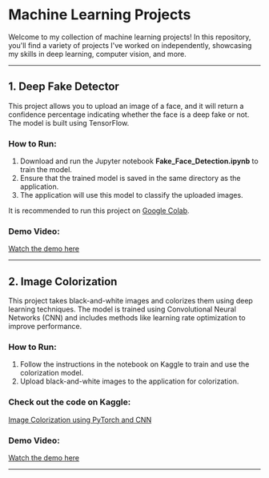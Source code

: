 # Machine Learning Projects

Welcome to my collection of machine learning projects! In this repository, you'll find a variety of projects I've worked on independently, showcasing my skills in deep learning, computer vision, and more.

---

## 1. Deep Fake Detector

This project allows you to upload an image of a face, and it will return a confidence percentage indicating whether the face is a deep fake or not. The model is built using TensorFlow.

### How to Run:

1. Download and run the Jupyter notebook **Fake_Face_Detection.ipynb** to train the model.
2. Ensure that the trained model is saved in the same directory as the application.
3. The application will use this model to classify the uploaded images.

It is recommended to run this project on [Google Colab](https://colab.research.google.com/).

### Demo Video:
[Watch the demo here](https://drive.google.com/drive/folders/1A8S7-pKREZjcFKEw65VFg9pZ6wv0iZsK?usp=sharing)

---

## 2. Image Colorization

This project takes black-and-white images and colorizes them using deep learning techniques. The model is trained using Convolutional Neural Networks (CNN) and includes methods like learning rate optimization to improve performance.

### How to Run:

1. Follow the instructions in the notebook on Kaggle to train and use the colorization model.
2. Upload black-and-white images to the application for colorization.

### Check out the code on Kaggle:
[Image Colorization using PyTorch and CNN](https://www.kaggle.com/code/muhammad5286/image-colorization-using-pytorch-and-cnn)

### Demo Video:
[Watch the demo here](https://drive.google.com/file/d/1HTxxPY1QFzM6ZugMZ3auJBWE-3yUqVTW/view?usp=sharing)

---
